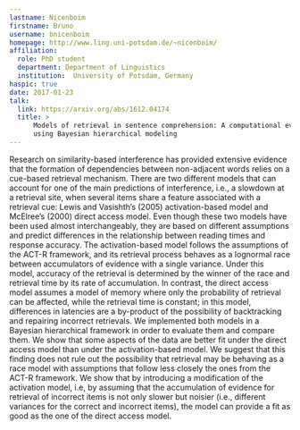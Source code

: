```yaml
---
lastname: Nicenboim
firstname: Bruno
username: bnicenboim
homepage: http://www.ling.uni-potsdam.de/~nicenboim/
affiliation:
  role: PhD student
  department: Department of Linguistics
  institution:  University of Potsdam, Germany
haspic: true
date: 2017-01-23
talk:
  link: https://arxiv.org/abs/1612.04174
  title: >
      Models of retrieval in sentence comprehension: A computational evaluation
      using Bayesian hierarchical modeling
---
```

Research on similarity-based interference has provided extensive evidence
that the formation of dependencies between non-adjacent words relies on a
cue-based retrieval mechanism. There are two different models that can account
for one of the main predictions of interference, i.e., a slowdown at a
retrieval site, when several items share a feature associated with a retrieval
cue: Lewis and Vasishth’s (2005) activation-based model and McElree’s (2000)
direct access model. Even though these two models have been used almost
interchangeably, they are based on different assumptions and predict differences
in the relationship between reading times and response accuracy. The
activation-based model follows the assumptions of the ACT-R framework, and
its retrieval process behaves as a lognormal race between accumulators of
evidence with a single variance. Under this model, accuracy of the retrieval
is determined by the winner of the race and retrieval time by its rate of
accumulation. In contrast, the direct access model assumes a model of memory
where only the probability of retrieval can be affected, while the retrieval
time is constant; in this model, differences in latencies are a by-product of
the possibility of backtracking and repairing incorrect retrievals. We implemented
both models in a Bayesian hierarchical framework in order to evaluate them
and compare them. We show that some aspects of the data are better fit under
the direct access model than under the activation-based model. We suggest that
this finding does not rule out the possibility that retrieval may be behaving
as a race model with assumptions that follow less closely the ones from the
ACT-R framework. We show that by introducing a modification of the activation
model, i.e, by assuming that the accumulation of evidence for retrieval of
incorrect items is not only slower but noisier (i.e., different variances
for the correct and incorrect items), the model can provide a fit as good
as the one of the direct access model.

